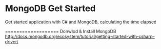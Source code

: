 MongoDB Get Started
===================

Get started application with C# and MongoDB, calculating the time elapsed

===================
Donwlod & Install MongoDB
http://docs.mongodb.org/ecosystem/tutorial/getting-started-with-csharp-driver/
